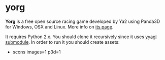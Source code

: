 yorg
=========

**Yorg** is a free open source racing game developed by Ya2 using Panda3D for Windows, OSX and Linux. More info on [its page](http://www.ya2.it/yorg).

It requires Python 2.x. You should clone it recursively since it uses [yyagl submodule](https://github.com/cflavio/yyagl). In order to run it you should create assets:

* scons images=1 p3d=1